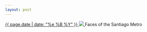 ```yaml
---
layout: post
---
```


<p>
  <a href="/97">
    <time>{{ page.date | date: "%e %B %Y" }}</time>
    <img src="https://s3.amazonaws.com/life.aaronjgreenberg.com/97.jpg">
  </a>
  Faces of the Santiago Metro
</p>
